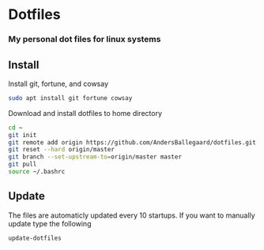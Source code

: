 # Dotfiles
### My personal dot files for linux systems

## Install
Install git, fortune, and cowsay
```bash
sudo apt install git fortune cowsay
```

Download and install dotfiles to home directory
```bash
cd ~
git init
git remote add origin https://github.com/AndersBallegaard/dotfiles.git
git reset --hard origin/master
git branch --set-upstream-to=origin/master master
git pull
source ~/.bashrc
```

## Update
The files are automaticly updated every 10 startups.
If you want to manually update type the following
```bash
update-dotfiles
```
